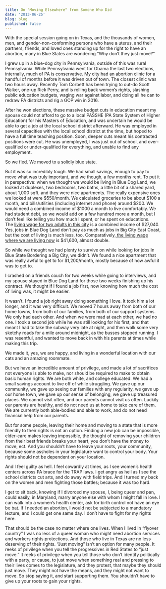 ```yaml
---
title: On "Moving Elsewhere" from Somone Who Did
date: '2013-06-25'
blog: blog
published: false
---
```


With the special session going on in Texas, and the thousands of women, men, and gender-non-conforming persons who have a uterus, and their partners, friends, and loved ones standing up for the right to have an abortion, many in Blue States are wondering “Why don’t they just move?”

I grew up in a blue-dog city in Pennsylvania, outside of this was rural Pennsylvania. While Pennsylvania went for Obama the last two elections, internally, much of PA is conservative. My city had an abortion clinic for a handful of months before it was driven out of town. The closest clinic was two hours away. Recently Tom Corbett has been trying to out-do Scott Walker, one-up Rick Perry, and is rolling back women’s rights, slashing public education budgets, waging war against labor, and doing all he can to redraw PA districts and rig a GOP win in 2016.

After he won elections, these massive budget cuts in education meant my spouse could not afford to go to a local PASSHE (PA State System of Higher Education) for his Masters of Education, and was uncertain he would be able to get a job at the local school district afterward. He was employed in several capacities with the local school district at the time, but hoped to have a full time teaching position. Soon, deeper cuts meant his contracted positions were cut. He was unemployed, I was just out of school, and over-qualified or under-qualified for everything, and unable to find any employment.

So we fled. We moved to a solidly blue state.

But it was so incredibly tough. We had small savings, enough to pay to move what was truly important, and we though, a few months rent. To put it in perspective: when we thought we would be living in Blue Dog Land, we looked at duplexes, two bedrooms, two baths, a little bit of a shared yard, about 1,000 sqft, and they were nice apartments. The really expensive ones we looked at were $550/month. We calculated groceries to be about $100 a month, and bills/utilities (including internet and phone) around $200. We would need a combined income of $1000 a month to live comfortably. We had student debt, so we would add on a few hundred more a month, but I don’t feel like telling you how much I spent, or he spent on educations. The [living wage for two adults in this city](http://livingwage.mit.edu/counties/42049) is a combined income of $27,040. Yes, jobs in Blue Dog Land don’t pay as much as jobs in Big City East Coast, but the cost of living is much less, too. Comparatively,[ the living wage where we are living now](http://livingwage.mit.edu/counties/24031) is $41,600, almost double.

So while we thought we had plenty to survive on while looking for jobs In Blue State Bordering a Big City, we didn’t. We found a nice apartment that was really awful to get to for $1,200/month, mostly because of how awful it was to get to.

I crashed on a friends couch for two weeks while going to interviews, and my spouse stayed in Blue Dog Land for those two weeks finishing up his contract. We thought if I found a job first, now knowing how much the cost of living was, it might be easier.

It wasn’t. I found a job right away doing something I love. It took him a lot longer, and it was very difficult. We moved 7 hours away from both of our home towns, from both of our families, from both of our support systems. We only had each other. And when we were mad at each other, we had no one. I took a second job while he was still looking for his first, and that meant I had to take the subway very late at night, and then walk some very sketchy roads for a mile around midnight, as the busses stopped running. I was resentful, and wanted to move back in with his parents at times while making this trip.

We made it, yes, we are happy, and living in a wonderful location with our cats and an amazing roommate.

But we have an incredible amount of privilege, and made a lot of sacrifices not everyone is able to make, nor should be required to make to obtain basic human rights. We are both white, and college educated. We had a small savings account to live off of while struggling. We gave up our community, we gave up seeing our families with any regularity, we gave up our home town, we gave up our sense of belonging, we gave up treasured places. We cannot visit often, and our parents cannot visit us often. Luckily our parents are healthy, and do not need us at home to take care of them. We are currently both able-bodied and able to work, and do not need financial help from our parents.

But for some people, leaving their home and moving to a state that is more friendly to their rights is not an option. Finding a new job can be impossible, elder-care makes leaving impossible, the thought of removing your children from their best friends breaks your heart, you don’t have the money to move, ect. And you shouldn’t have to leave your roots, your community, because some assholes in your legislature want to control your body. Your rights should not be dependent on your location.

And I feel guilty as hell. I feel cowardly at times, as I see women’s health centers across PA brace for the TRAP laws. I get angry as hell as I see the school districts cut arts, and do away with field trips. And I turned my back on the women and men fighting those battles; because it was too hard.

I get to sit back, knowing if I divorced my spouse, I, being queer and pan, could easily, in Maryland, marry anyone else with whom I might fall in love. I can walk into a women’s health center, ask for birth control not have an eye be bat. If I needed an abortion, I would not be subjected to a mandatory lecture, and I could get one same day. I don’t have to fight for my rights here.

That should be the case no matter where one lives. When I lived in “flyover country” I was no less of a queer woman who might need abortion services and workers rights protections. And those who live in Texas are no less deserving of their rights. “Just moving” isn’t an option for many people. It reeks of privilege when you tell the progressives in Red States to “just move.” It reeks of privilege when you tell those who don’t identify politically with a party, or cause, to just move when something real and pressing to their lives comes to the legislature, and they protest, that maybe they should just move. They might not have the means, and they might not want to move. So stop saying it, and start supporting them. You shouldn’t have to give up your roots to gain your rights.